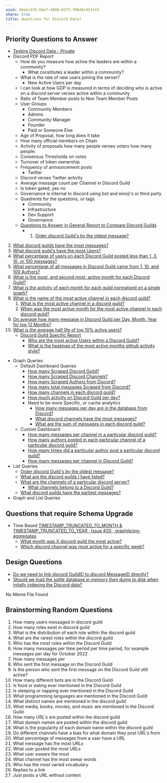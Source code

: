 ```yaml
---
uuid: 46abc67b-bbe7-4800-82f5-f08d4c457ef0
share: true
title: Questions for Discord Data?
---
```

## Priority Questions to Answer

* [Testing Discord Data - Private](/undefined)
* Discord PDF Report
	* How do you measure how active the leaders are within a community?
		* What constitutes a leader within a community?
	* What is the rate of new users joining the server?
		* New Active Users per day
	* I can look at how GDP is measured in terms of deciding who is active on a discord server verses active within a community
	* Ratio of Team Member posts to Non Team Member Posts
	* User Groups
		* Community Members
		* Admins
		* Community Manager
		* Founder
		* Paid or Someone Else
	* Age of Proposal, how long does it take
	* How many official members on Chain
	* Activity of proposals how many people verses voters how many people.
	* Consensus Thresholds on votes
	* Turnover of token ownership
	* Frequency of announcement posts
		* Twitter
	* Discord verses Twitter activity
	* Average message count per Channel in Discord Guild
	* Is token gated, yes no
	* Governance is internal to discord using bot and emoji's or third party
	* Quadrents for the questions, or tags
		* Community
		* Infrastructure
		* Dev Support
		* Governance
	* [Questions to Answer in General Report to Compare Discord Guilds](/0c4bbdac-febf-4e8e-861f-c36ef88a71c9)
		* 1. [Order discord Guild's by the oldest message?](/undefined)
2. [What discord guilds have the most messages?](/undefined)
3. [What discord guild's have the most Users?](/undefined)
4. [What percentage of users on each Discord Guild posted less than 1, 3, 10, or 100 messages?](/undefined)
5. [What percentage of all messages in Discord Guild came from 1, 10, and 100 Authors?](/undefined)
6. [What is the most, and second most, active month for each Discord Guild?](/undefined)
7. [What is the activity of each month for each guild normalised on a single graph?](/undefined)
8. [What is the name of the most active channel in each discord guild?](/undefined)
	1. [What is the most active channel in a discord guild?](/undefined)
	2. [When was the most active month for the most active channel in each discord guild?](/undefined)
10. [On average how many message in Discord Guild per Day, Month, Year for top 12 Months?](/undefined)
11. [What is the average half life of top 10% active users?](/undefined)
	* [Discord Guild Specific Report](/undefined)
		* [Who are the most active Users within a Discord Guild?](/undefined)
		* [What is the heatmap of the most active months github activity style?](/undefined)
* Graph Queries
	* Default Dashboard Queries
		* [How many Scraped Discord Guild?](/undefined)
		* [How many Scraped Discord Channels?](/undefined)
		* [How many Scraped Authors from Discord?](/undefined)
		* [How many total messages Scraped from Discord?](/undefined)
		* [How many channels in each discord guild?](/undefined)
		* [How much activity on Discord Guild per day?](/undefined)
		* Need to be more Specific, or cache analytics
			* [How many messages per day are in the database from Discord?](/undefined)
			*  [What discord channels have the most messages?](/undefined)
			* [What are the sum of messages in each discord guild?](/undefined)
	* Custom Dashboard
		* [How many messages per channel in a particular discord guild?](/undefined)
		* [How many authors posted in each particular channel of a particular discord guild?](/undefined)
		* [How many times did a particular author post a particular discord guild?](/undefined)
		* [How many messages per channel in Discord Guild?](/undefined)
* List Queries
	* [Order discord Guild's by the oldest message?](/undefined)
	* [What are the discord guilds I have listed?](/undefined)
	* [What are the channels of a particular discord server?](/undefined)
		* [What channels belong to a Discord Guild?](/undefined)
	* [What discord guilds have the earliest messages?](/undefined)
* Graph and List Queries

## Questions that require Schema Upgrade

* Time Based [TIMESTAMP\_TRUNCATED\_TO\_MONTH & TIMESTAMP\_TRUNCATED\_TO\_YEAR · Issue #20 · graphile/pg-aggregates](https://github.com/graphile/pg-aggregates/issues/20)
	* [What month was X discord guild the most active?](/undefined)
	* [Which discord channel was most active for a specific week?](/undefined)

## Design Questions

* [Do we need to link discord GuildID to discord MessageID directly?](/undefined)
* [Should we load the sqlite database in memory then dump to disk when initally indexing the Discord data?](/undefined)


No Meme File Found

## Brainstorming Random Questions

1. How many users messaged in discord guild
2. How many roles exist in discord guild
3. What is the distribution of each role within the discord guild
4. What are the rarest roles within the discord guild
5. Who has the most roles within the Discord Guild
6. How many messages per time period per time period, for example messages per day for October 2022
7. How many messages per
8. Who sent the first message on the Discord Guild
9. Is the person who sent the first message on the Discord Guild still active?
10. How many different bots are in the Discord Guild
11. Is food or eating ever mentioned in the Discord Guild
12. Is sleeping or napping ever mentioned in the Discord Guild
13. What programming languages are mentioned in the Discord Guild
14. What distinct names are mentioned in the discord guild
15. What media, books, movies, and music are mentioned in the Discord Guild
16. How many URL's are posted within the discord guild
17. What domain names are posted within the discord guild
18. What is the popularity of each domain name within the discord guild
19. Do different channels have a bias for what domain they post URL's from
20. What percentage of messages from a user have a URL
21. What message has the most URLs
22. What user posted the most URLs
23. What user swears the most
24. What channel has the most swear words
25. Who has the most varied vocabulary
26. Replies to a link
27. Just posts a URL without context